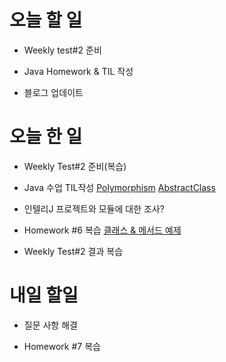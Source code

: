 # 오늘 할 일

- Weekly test#2 준비

- Java Homework & TIL 작성

- 블로그 업데이트

# 오늘 한 일

- Weekly Test#2 준비(복습)

- Java 수업 TIL작성 [Polymorphism](https://github.com/FoeverNa/TIL/blob/master/Java/Java_TIL/3_7_Polymorphism.md)
                   [AbstractClass](https://github.com/ai-creatv/java-jbd1/tree/master/4_OOP_Advanced/4_1_AbstractClass) 
- 인텔리J 프로젝트와 모듈에 대한 조사?

- Homework #6 복습 [클래스 & 메서드 예제](https://foevna.tistory.com/82)

- Weekly Test#2 결과 복습

# 내일 할일

- 질문 사항 해결

- Homework #7 복습